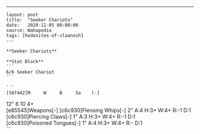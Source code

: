 ---
    layout: post
    title:  "Seeker Chariots"
    date:   2020-12-05 00:00:00
    source: Wahapedia
    tags: [hedonites-of-slaanesh]
    ---
    
    **Seeker Chariots**
    
    **Stat Block**
    ```
    6/6 Seeker Chariot
    ```
    
    ```
    [56f442]M     W     B     Sa    [-]
12"   6     10    4+    
[e85545]Weapons[-]
[c6c930]Flensing Whips[-]
2"     A:4    H:3+   W:4+   R:-1   D:1   
[c6c930]Piercing Claws[-]
1"     A:3    H:3+   W:4+   R:-1   D:1   
[c6c930]Poisoned Tongues[-]
1"     A:4    H:3+   W:4+   R:-    D:1   
    ```
    
    
    